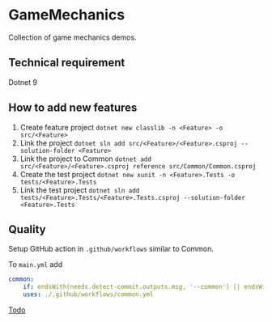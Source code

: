 # GameMechanics

Collection of game mechanics demos.

## Technical requirement

Dotnet 9

## How to add new features

1. Create feature project `dotnet new classlib -n <Feature> -o src/<Feature>`
2. Link the project `dotnet sln add src/<Feature>/<Feature>.csproj --solution-folder <Feature>`
3. Link the project to Common `dotnet add src/<Feature>/<Feature>.csproj reference src/Common/Common.csproj`
4. Create the test project `dotnet new xunit -n <Feature>.Tests -o tests/<Feature>.Tests`
5. Link the test project `dotnet sln add tests/<Feature>.Tests/<Feature>.Tests.csproj --solution-folder <Feature>.Tests`

## Quality

Setup GitHub action in `.github/workflows` similar to Common.

To `main.yml` add
```yml
common:
    if: endsWith(needs.detect-commit.outputs.msg, '--common') || endsWith(needs.detect-commit.outputs.msg, '--build')
    uses: ./.github/workflows/common.yml
```

[Todo](TODO.md)